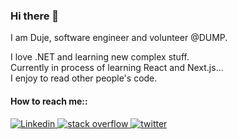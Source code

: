 ### Hi there 👋

I am Duje, software engineer and volunteer @DUMP.

I love .NET and learning new complex stuff.<br />
Currently in process of learning React and Next.js...<br />
I enjoy to read other people's code.

#### How to reach me::
<p dir="auto">
  <a href="https://www.linkedin.com/in/duje-%C5%A1ari%C4%87-a21216155/" target="_blank">
    <img src="https://img.shields.io/badge/LinkedIn-0077B5?style=for-the-badge&logo=linkedin&logoColor=white" alt="Linkedin" style="max-width: 100%;">
  </a>
  <a href="https://stackoverflow.com/users/16802410/duje-%c5%a0ari%c4%87" target="_blank">
    <img src="https://img.shields.io/badge/Stack_Overflow-FE7A16?style=for-the-badge&logo=stack-overflow&logoColor=white" alt="stack overflow" style="max-width: 100%;">
  </a>
  <a href="https://twitter.com/dujesaric996" target="_blank">
    <img src="https://img.shields.io/badge/Twitter-1DA1F2?style=for-the-badge&logo=twitter&logoColor=white" alt="twitter" style="max-width: 100%;">
  </a>
</p>

